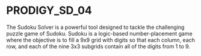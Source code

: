 # PRODIGY_SD_04
The Sudoku Solver is a powerful tool designed to tackle the challenging puzzle game of Sudoku. Sudoku is a logic-based number-placement game where the objective is to fill a 9x9 grid with digits so that each column, each row, and each of the nine 3x3 subgrids contain all of the digits from 1 to 9.
